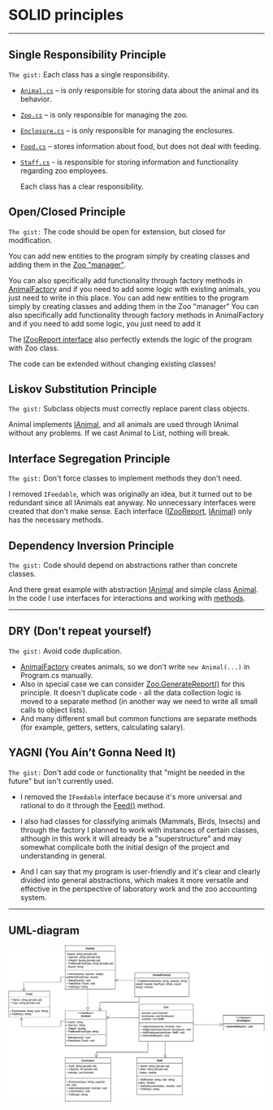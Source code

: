 # SOLID principles
<hr>

## Single Responsibility Principle
`The gist:` Each class has a single responsibility.

- [`Animal.cs`](https://github.com/ipsolver/KPZ/blob/lab-1/pr1/pr1/Models/Animal.cs) – is only responsible for storing data about the animal and its behavior.
- [`Zoo.cs`](https://github.com/ipsolver/KPZ/blob/lab-1/pr1/pr1/Services/Zoo.cs) – is only responsible for managing the zoo.
- [`Enclosure.cs`](https://github.com/ipsolver/KPZ/blob/lab-1/pr1/pr1/Models/Enclosure.cs) – is only responsible for managing the enclosures.
- [`Food.cs`](https://github.com/ipsolver/KPZ/blob/lab-1/pr1/pr1/Models/Food.cs) – stores information about food, but does not deal with feeding.
- [`Staff.cs`](https://github.com/ipsolver/KPZ/blob/lab-1/pr1/pr1/Models/Staff.cs) - is responsible for storing information and functionality regarding zoo employees. 

    Each class has a clear responsibility.
## Open/Closed Principle
`The gist:` The code should be open for extension, but closed for modification.

You can add new entities to the program simply by creating classes and adding them in the [Zoo "manager"](https://github.com/ipsolver/KPZ/blob/lab-1/pr1/pr1/Services/Zoo.cs). 

You can also specifically add functionality through factory methods in [AnimalFactory](https://github.com/ipsolver/KPZ/blob/lab-1/pr1/pr1/Services/AnimalFactory.cs#L14-L17) and if you need to add some logic with existing animals, you just need to write in this place.
You can add new entities to the program simply by creating classes and adding them in the Zoo "manager"
You can also specifically add functionality through factory methods in AnimalFactory and if you need to add some logic, you just need to add it

The [IZooReport interface](https://github.com/ipsolver/KPZ/blob/lab-1/pr1/pr1/Services/IZooReport.cs#L9-L12) also perfectly extends the logic of the program with Zoo class.

The code can be extended without changing existing classes!

## Liskov Substitution Principle
`The gist:` Subclass objects must correctly replace parent class objects.

Animal implements [IAnimal](https://github.com/ipsolver/KPZ/blob/lab-1/pr1/pr1/Models/IAnimal.cs), and all animals are used through IAnimal without any problems.
If we cast Animal to List<IAnimal>, nothing will break.

## Interface Segregation Principle
`The gist:` Don't force classes to implement methods they don't need.

I removed `IFeedable`, which was originally an idea, but it turned out to be redundant since all IAnimals eat anyway.
No unnecessary interfaces were created that don't make sense.
Each interface ([IZooReport](https://github.com/ipsolver/KPZ/blob/lab-1/pr1/pr1/Services/IZooReport.cs), [IAnimal](https://github.com/ipsolver/KPZ/blob/lab-1/pr1/pr1/Models/IAnimal.cs)) only has the necessary methods.

## Dependency Inversion Principle
`The gist:` Code should depend on abstractions rather than concrete classes.

And there great example with abstraction [IAnimal](https://github.com/ipsolver/KPZ/blob/lab-1/pr1/pr1/Models/IAnimal.cs) and simple class [Animal](https://github.com/ipsolver/KPZ/blob/lab-1/pr1/pr1/Models/Animal.cs). In the code I use interfaces for interactions and working with [methods](https://github.com/ipsolver/KPZ/blob/lab-1/pr1/pr1/Models/IAnimal.cs#L9-L17).

<hr>

## DRY (Don't repeat yourself)
`The gist:` Avoid code duplication.

- [AnimalFactory](https://github.com/ipsolver/KPZ/blob/lab-1/pr1/pr1/Services/AnimalFactory.cs#L12-L18) creates animals, so we don't write `new Animal(...)` in Program.cs manually.
- Also in special case we can consider [Zoo.GenerateReport()](https://github.com/ipsolver/KPZ/blob/lab-1/pr1/pr1/Services/Zoo.cs#L32-L65) for this principle. It doesn't duplicate code - all the data collection logic is moved to a separate method (in another way we need to write all small calls to object lists).
- And many different small but common functions are separate methods (for example, getters, setters, calculating salary).

## YAGNI (You Ain’t Gonna Need It)
`The gist:` Don't add code or functionality that "might be needed in the future" but isn't currently used.

- I removed the `IFeedable` interface because it's more universal and rational to do it through the [Feed()](https://github.com/ipsolver/KPZ/blob/lab-1/pr1/pr1/Models/IAnimal.cs#L16) method.
- I also had classes for classifying animals (Mammals, Birds, Insects) and through the factory I planned to work with instances of certain classes, although in this work it will already be a "superstructure" and may somewhat complicate both the initial design of the project and understanding in general.

- And I can say that my program is user-friendly and it's clear and clearly divided into general abstractions, which makes it more versatile and effective in the perspective of laboratory work and the zoo accounting system.

<hr>

## UML-diagram

![My diagram](https://github.com/ipsolver/KPZ/blob/lab-1/pr1/pr1/Zoo.drawio.png)
